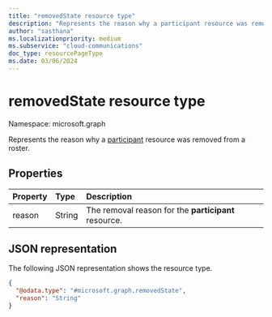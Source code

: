 ```yaml
---
title: "removedState resource type"
description: "Represents the reason why a participant resource was removed from a roster."
author: "sasthana"
ms.localizationpriority: medium
ms.subservice: "cloud-communications"
doc_type: resourcePageType
ms.date: 03/06/2024
---
```


# removedState resource type

Namespace: microsoft.graph

Represents the reason why a [participant](participant.md) resource was removed from a roster.

## Properties

| Property | Type   | Description                          |
|:---------|:-------|:-------------------------------------|
| reason   | String | The removal reason for the **participant** resource. |

## JSON representation

The following JSON representation shows the resource type.

<!-- {
  "blockType": "resource",
  "@odata.type": "microsoft.graph.removedState"
} -->
```json
{
  "@odata.type": "#microsoft.graph.removedState",
  "reason": "String"
}
```
